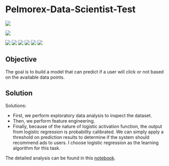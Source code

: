 Pelmorex-Data-Scientist-Test
====================================================================
![](https://img.shields.io/badge/linux-ubuntu-red.svg)

![](https://img.shields.io/badge/python-3.7.6-green.svg)

![](https://img.shields.io/badge/scipy-1.5.2-blue.svg)
![](https://img.shields.io/badge/numpy-1.19.1-blue.svg)
![](https://img.shields.io/badge/sklearn-0.23.2-blue.svg)
![](https://img.shields.io/badge/jupyter-1.0.0-blue.svg)
![](https://img.shields.io/badge/ipython-7.18.1-blue.svg)
![](https://img.shields.io/badge/pandas-1.1.3-blue.svg)

## Objective

The goal is to build a model that can predict if a user will click or not based on the available data points.

## Solution

Solutions:

- First, we perform exploratory data analysis to inspect the dataset.
- Then, we perform feature engineering.
- Finally, because of the nature of logistic activation function, the output from logistic regression is probability calibrated. We can simply apply a threshold on prediction results to determine if the system should recommend ads to users. I choose logistic regression as the learning algorithm for this task.

The detailed analysis can be found in this [notebook](https://github.com/k9luo/Pelmorex-Data-Scientist-Test/blob/main/main.ipynb).
